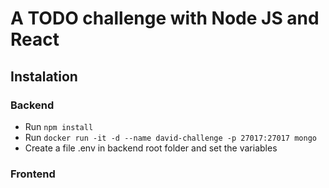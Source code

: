 # A TODO challenge with Node JS and React

## Instalation

### Backend
* Run `npm install`
* Run `docker run -it -d --name david-challenge -p 27017:27017 mongo`
* Create a file .env in backend root folder and set the variables



### Frontend